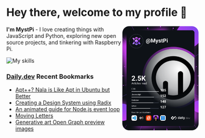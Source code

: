 # Hey there, welcome to my profile 👋

<a href="https://app.daily.dev/MystPi"><img src="https://github.com/MystPi/MystPi/blob/main/devcard.svg" width="200" alt="MystPi's Dev Card" align="right"/></a>

**I'm MystPi** - I love creating things with JavaScript and Python, exploring new open source projects, and tinkering with Raspberry Pi.

![My skills](https://skillicons.dev/icons?i=svelte,js,html,css,py,raspberrypi,react,tailwind)

### [Daily.dev](https://daily.dev) Recent Bookmarks
<!-- daily.dev BOOKMARKS:START -->
- [Apt++? Nala is Like Apt in Ubuntu but Better](https://app.daily.dev/posts/XAWTh5-_L?utm_source=rss&utm_medium=bookmarks&utm_campaign=Itr6mLfRdMms0HCyePtl9)
- [Creating a Design System using Radix](https://app.daily.dev/posts/O2hI9722d?utm_source=rss&utm_medium=bookmarks&utm_campaign=Itr6mLfRdMms0HCyePtl9)
- [An animated guide for Node.js event loop](https://app.daily.dev/posts/XgLuHlXak?utm_source=rss&utm_medium=bookmarks&utm_campaign=Itr6mLfRdMms0HCyePtl9)
- [Moving Letters](https://app.daily.dev/posts/pC_SMWBXR?utm_source=rss&utm_medium=bookmarks&utm_campaign=Itr6mLfRdMms0HCyePtl9)
- [Generative art Open Graph preview images](https://app.daily.dev/posts/lSp1qLTBC?utm_source=rss&utm_medium=bookmarks&utm_campaign=Itr6mLfRdMms0HCyePtl9)
<!-- daily.dev BOOKMARKS:END -->
